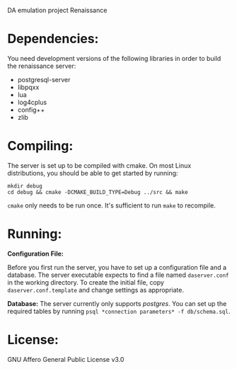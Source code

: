 DA emulation project Renaissance

Dependencies:
=============

You need development versions of the following libraries in order to build
the renaissance server:

* postgresql-server
* libpqxx
* lua
* log4cplus
* config++
* zlib

Compiling:
==========

The server is set up to be compiled with cmake. On most Linux distributions, you should be able to get started by running:


    mkdir debug
    cd debug && cmake -DCMAKE_BUILD_TYPE=Debug ../src && make


`cmake` only needs to be run once. It's sufficient to run `make` to recompile.

Running:
========

**Configuration File:**

Before you first run the server, you have to set up a configuration file and a database. The server executable expects to find a file named `daserver.conf` in the working directory. To create the initial file, copy `daserver.conf.template` and change settings as appropriate.

**Database:**
The server currently only supports *postgres*. You can set up the required tables by running `psql *connection parameters* -f db/schema.sql`.

License:
=======
GNU Affero General Public License v3.0